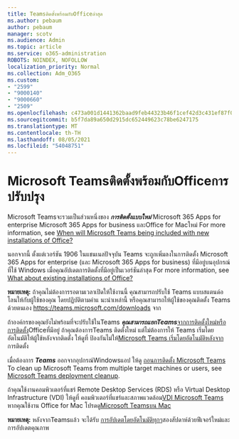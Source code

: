 ```yaml
---
title: Teamsติดตั้งพร้อมกับOfficeล่าสุด
ms.author: pebaum
author: pebaum
manager: scotv
ms.audience: Admin
ms.topic: article
ms.service: o365-administration
ROBOTS: NOINDEX, NOFOLLOW
localization_priority: Normal
ms.collection: Adm_O365
ms.custom:
- "2599"
- "9000140"
- "9000660"
- "2509"
ms.openlocfilehash: c473a001d1441362baad9feb44323b46f1cef42d3c431ef87f0fb0172f10d152
ms.sourcegitcommit: b5f7da89a650d2915dc652449623c78be6247175
ms.translationtype: MT
ms.contentlocale: th-TH
ms.lasthandoff: 08/05/2021
ms.locfileid: "54048751"
---
```

# <a name="microsoft-teams-installed-with-office-updates"></a>Microsoft Teamsติดตั้งพร้อมกับOfficeการปรับปรุง

Microsoft Teamsจะรวมเป็นส่วนหนึ่งของ ***การติดตั้งแบบใหม่*** Microsoft 365 Apps for enterprise Microsoft 365 Apps for business และOffice for Macใหม่ For more information, see [When will Microsoft Teams being included with new installations of Office?](https://docs.microsoft.com/deployoffice/teams-install#when-will-microsoft-teams-start-being-included-with-new-installations-of-microsoft-365-apps)

นอกจากนี้ ตั้งแต่เวอร์ชัน 1906 ในแชนเนลปัจจุบัน Teams จะถูกเพิ่มลงในการติดตั้ง Microsoft 365 Apps for enterprise  (และ Microsoft 365 Apps for business) ที่มีอยู่บนอุปกรณ์ที่ใช้ Windows เมื่อคุณอัปเดตการติดตั้งที่มีอยู่เป็นเวอร์ชันล่าสุด For more information, see [What about existing installations of Office?](https://docs.microsoft.com/deployoffice/teams-install#what-about-existing-installations-of-microsoft-365-apps)

**หมายเหตุ:** ถ้าคุณไม่ต้องการรอตามเวลาเปิดให้ใช้งานนี้ คุณสามารถปรับใช้ Teams แบบสแตนด์อโลนให้กับผู้ใช้ของคุณ โดยปฏิบัติตามคําแ [](https://docs.microsoft.com/MicrosoftTeams/msi-deployment)นะนําเหล่านี้ หรือคุณสามารถให้ผู้ใช้ของคุณติดตั้ง Teams ด้วยตนเอง https://teams.microsoft.com/downloads จาก

ถ้าองค์กรของคุณยังไม่พร้อมที่จะปรับใช้ในTeams ***คุณสามารถแยกTeams***[จากการติดตั้ง](https://docs.microsoft.com/deployoffice/teams-install#how-to-exclude-microsoft-teams-from-new-installations-of-microsoft-365-apps)[ใหม่หรือการติดตั้ง](https://docs.microsoft.com/deployoffice/teams-install#use-group-policy-to-control-the-installation-of-microsoft-teams)Officeที่มีอยู่ ถ้าคุณต้องการTeams ติดตั้งใหม่ แต่ไม่ต้องการให้ Teams เริ่มโดยอัตโนมัติให้ผู้ใช้หลังจากติดตั้ง ให้ดูที่ ป้องกันไม่ให้[Microsoft Teams เริ่มโดยอัตโนมัติหลังจาก](https://docs.microsoft.com/deployoffice/teams-install#use-group-policy-to-prevent-microsoft-teams-from-starting-automatically-after-installation)การติดตั้ง

เมื่อต้องการ ***Teams*** ออกจากอุปกรณ์Windowsแอป ให้ดู [ถอนการติดตั้ง Microsoft Teams](https://support.office.com/article/uninstall-microsoft-teams-3b159754-3c26-4952-abe7-57d27f5f4c81) To clean up Microsoft Teams from multiple target machines or users, see [Microsoft Teams deployment cleanup](https://docs.microsoft.com/microsoftteams/scripts/powershell-script-teams-deployment-clean-up).

ถ้าคุณใช้งานคอมพิวเตอร์ที่แชร์ Remote Desktop Services (RDS) หรือ Virtual Desktop Infrastructure (VDI) ให้ดูที่ คอมพิวเตอร์ที่แชร์และสภาพแวดล้อม[VDI Microsoft Teams](https://docs.microsoft.com/deployoffice/teams-install#shared-computer-and-vdi-environments-with-microsoft-teams) หากคุณใช้งาน Office for Mac โปรดดู[Microsoft Teamsบน Mac](https://docs.microsoft.com/deployoffice/teams-install#microsoft-teams-installations-on-a-mac)

**หมายเหตุ:** หลังจากTeamsแล้ว จะได้รับ [การอัปเดตโดยอัตโนมัติทุกๆ](https://docs.microsoft.com/deployoffice/teams-install#feature-and-quality-updates-for-microsoft-teams)สองสัปดาห์ด้วยฟีเจอร์ใหม่และการอัปเดตคุณภาพ 